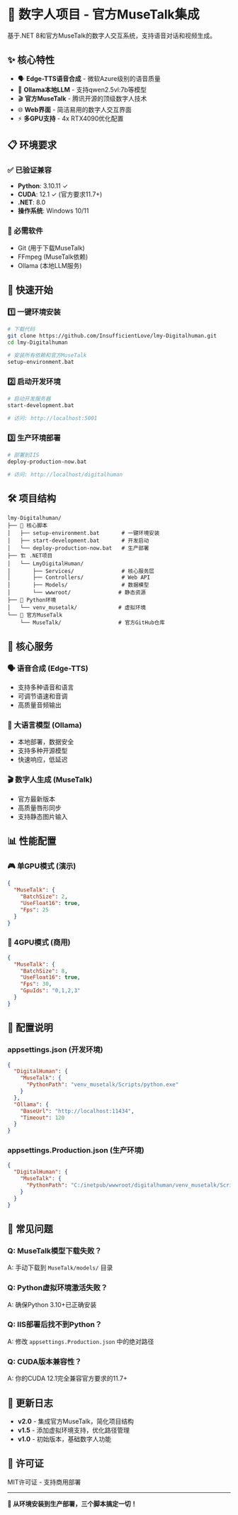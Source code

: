 # 🎯 数字人项目 - 官方MuseTalk集成

基于.NET 8和官方MuseTalk的数字人交互系统，支持语音对话和视频生成。

## ✨ 核心特性

- 🗣️ **Edge-TTS语音合成** - 微软Azure级别的语音质量
- 🧠 **Ollama本地LLM** - 支持qwen2.5vl:7b等模型
- 🎬 **官方MuseTalk** - 腾讯开源的顶级数字人技术
- 🌐 **Web界面** - 简洁易用的数字人交互界面
- ⚡ **多GPU支持** - 4x RTX4090优化配置

## 📋 环境要求

### ✅ 已验证兼容
- **Python**: 3.10.11 ✓
- **CUDA**: 12.1 ✓ (官方要求11.7+)
- **.NET**: 8.0
- **操作系统**: Windows 10/11

### 🔧 必需软件
- Git (用于下载MuseTalk)
- FFmpeg (MuseTalk依赖)
- Ollama (本地LLM服务)

## 🚀 快速开始

### 1️⃣ 一键环境安装
```bash
# 下载代码
git clone https://github.com/InsufficientLove/lmy-Digitalhuman.git
cd lmy-Digitalhuman

# 安装所有依赖和官方MuseTalk
setup-environment.bat
```

### 2️⃣ 启动开发环境
```bash
# 启动开发服务器
start-development.bat

# 访问: http://localhost:5001
```

### 3️⃣ 生产环境部署
```bash
# 部署到IIS
deploy-production-now.bat

# 访问: http://localhost/digitalhuman
```

## 🛠️ 项目结构

```
lmy-Digitalhuman/
├── 🔧 核心脚本
│   ├── setup-environment.bat       # 一键环境安装
│   ├── start-development.bat       # 开发启动
│   └── deploy-production-now.bat   # 生产部署
├── 🏗️ .NET项目
│   └── LmyDigitalHuman/
│       ├── Services/               # 核心服务层
│       ├── Controllers/            # Web API
│       ├── Models/                 # 数据模型
│       └── wwwroot/               # 静态资源
├── 🐍 Python环境
│   └── venv_musetalk/             # 虚拟环境
└── 🤖 官方MuseTalk
    └── MuseTalk/                  # 官方GitHub仓库
```

## 🎯 核心服务

### 🗣️ 语音合成 (Edge-TTS)
- 支持多种语音和语言
- 可调节语速和音调
- 高质量音频输出

### 🧠 大语言模型 (Ollama)
- 本地部署，数据安全
- 支持多种开源模型
- 快速响应，低延迟

### 🎬 数字人生成 (MuseTalk)
- 官方最新版本
- 高质量唇形同步
- 支持静态图片输入

## 📊 性能配置

### 🎮 单GPU模式 (演示)
```json
{
  "MuseTalk": {
    "BatchSize": 2,
    "UseFloat16": true,
    "Fps": 25
  }
}
```

### 🚀 4GPU模式 (商用)
```json
{
  "MuseTalk": {
    "BatchSize": 8,
    "UseFloat16": true,
    "Fps": 30,
    "GpuIds": "0,1,2,3"
  }
}
```

## 🔧 配置说明

### appsettings.json (开发环境)
```json
{
  "DigitalHuman": {
    "MuseTalk": {
      "PythonPath": "venv_musetalk/Scripts/python.exe"
    }
  },
  "Ollama": {
    "BaseUrl": "http://localhost:11434",
    "Timeout": 120
  }
}
```

### appsettings.Production.json (生产环境)
```json
{
  "DigitalHuman": {
    "MuseTalk": {
      "PythonPath": "C:/inetpub/wwwroot/digitalhuman/venv_musetalk/Scripts/python.exe"
    }
  }
}
```

## 🐛 常见问题

### Q: MuseTalk模型下载失败？
A: 手动下载到 `MuseTalk/models/` 目录

### Q: Python虚拟环境激活失败？
A: 确保Python 3.10+已正确安装

### Q: IIS部署后找不到Python？
A: 修改 `appsettings.Production.json` 中的绝对路径

### Q: CUDA版本兼容性？
A: 你的CUDA 12.1完全兼容官方要求的11.7+

## 🎉 更新日志

- **v2.0** - 集成官方MuseTalk，简化项目结构
- **v1.5** - 添加虚拟环境支持，优化路径管理
- **v1.0** - 初始版本，基础数字人功能

## 📄 许可证

MIT许可证 - 支持商用部署

---

**🚀 从环境安装到生产部署，三个脚本搞定一切！**